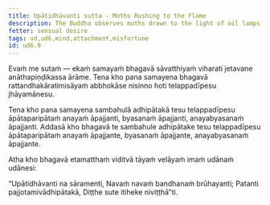 ```yaml
---
title: Upātidhāvanti sutta - Moths Rushing to the Flame
description: The Buddha observes moths drawn to the light of oil lamps, and reflects on the nature of attachment.
fetter: sensual desire
tags: ud,ud6,mind,attachment,misfortune
id: ud6.9
---
```


Evaṁ me sutaṁ — ekaṁ samayaṁ bhagavā sāvatthiyaṁ viharati jetavane anāthapiṇḍikassa ārāme. Tena kho pana samayena bhagavā rattandhakāratimisāyaṁ abbhokāse nisinno hoti telappadīpesu jhāyamānesu.

Tena kho pana samayena sambahulā adhipātakā tesu telappadīpesu āpātaparipātaṁ anayaṁ āpajjanti, byasanaṁ āpajjanti, anayabyasanaṁ āpajjanti. Addasā kho bhagavā te sambahule adhipātake tesu telappadīpesu āpātaparipātaṁ anayaṁ āpajjante, byasanaṁ āpajjante, anayabyasanaṁ āpajjante.

Atha kho bhagavā etamatthaṁ viditvā tāyaṁ velāyaṁ imaṁ udānaṁ udānesi:

“Upātidhāvanti na sāramenti,
Navaṁ navaṁ bandhanaṁ brūhayanti;
Patanti pajjotamivādhipātakā,
Diṭṭhe sute itiheke niviṭṭhā”ti.
